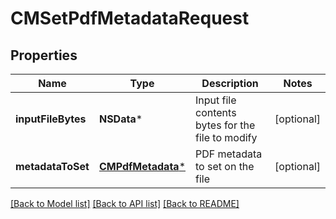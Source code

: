 # CMSetPdfMetadataRequest

## Properties
Name | Type | Description | Notes
------------ | ------------- | ------------- | -------------
**inputFileBytes** | **NSData*** | Input file contents bytes for the file to modify | [optional] 
**metadataToSet** | [**CMPdfMetadata***](CMPdfMetadata.md) | PDF metadata to set on the file | [optional] 

[[Back to Model list]](../README.md#documentation-for-models) [[Back to API list]](../README.md#documentation-for-api-endpoints) [[Back to README]](../README.md)


